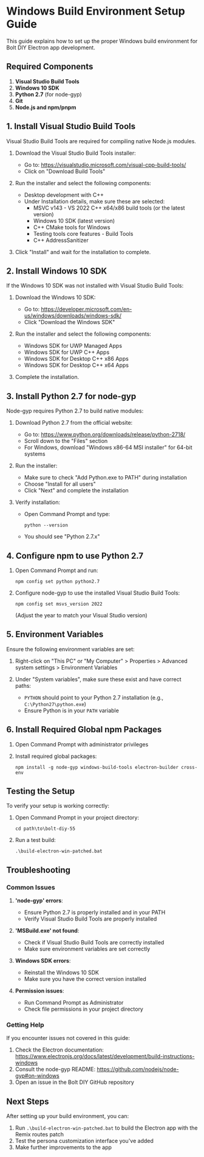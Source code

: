 # Windows Build Environment Setup Guide

This guide explains how to set up the proper Windows build environment for Bolt DIY Electron app development.

## Required Components

1. **Visual Studio Build Tools**
2. **Windows 10 SDK**
3. **Python 2.7** (for node-gyp)
4. **Git**
5. **Node.js and npm/pnpm**

## 1. Install Visual Studio Build Tools

Visual Studio Build Tools are required for compiling native Node.js modules.

1. Download the Visual Studio Build Tools installer:
   - Go to: https://visualstudio.microsoft.com/visual-cpp-build-tools/
   - Click on "Download Build Tools"

2. Run the installer and select the following components:
   - Desktop development with C++
   - Under Installation details, make sure these are selected:
     - MSVC v143 - VS 2022 C++ x64/x86 build tools (or the latest version)
     - Windows 10 SDK (latest version)
     - C++ CMake tools for Windows
     - Testing tools core features - Build Tools
     - C++ AddressSanitizer

3. Click "Install" and wait for the installation to complete.

## 2. Install Windows 10 SDK

If the Windows 10 SDK was not installed with Visual Studio Build Tools:

1. Download the Windows 10 SDK:
   - Go to: https://developer.microsoft.com/en-us/windows/downloads/windows-sdk/
   - Click "Download the Windows SDK"

2. Run the installer and select the following components:
   - Windows SDK for UWP Managed Apps
   - Windows SDK for UWP C++ Apps
   - Windows SDK for Desktop C++ x86 Apps
   - Windows SDK for Desktop C++ x64 Apps

3. Complete the installation.

## 3. Install Python 2.7 for node-gyp

Node-gyp requires Python 2.7 to build native modules:

1. Download Python 2.7 from the official website:
   - Go to: https://www.python.org/downloads/release/python-2718/
   - Scroll down to the "Files" section
   - For Windows, download "Windows x86-64 MSI installer" for 64-bit systems

2. Run the installer:
   - Make sure to check "Add Python.exe to PATH" during installation
   - Choose "Install for all users"
   - Click "Next" and complete the installation

3. Verify installation:
   - Open Command Prompt and type:
     ```
     python --version
     ```
   - You should see "Python 2.7.x"

## 4. Configure npm to use Python 2.7

1. Open Command Prompt and run:
   ```
   npm config set python python2.7
   ```

2. Configure node-gyp to use the installed Visual Studio Build Tools:
   ```
   npm config set msvs_version 2022
   ```
   (Adjust the year to match your Visual Studio version)

## 5. Environment Variables

Ensure the following environment variables are set:

1. Right-click on "This PC" or "My Computer" > Properties > Advanced system settings > Environment Variables

2. Under "System variables", make sure these exist and have correct paths:
   - `PYTHON` should point to your Python 2.7 installation (e.g., `C:\Python27\python.exe`)
   - Ensure Python is in your `PATH` variable

## 6. Install Required Global npm Packages

1. Open Command Prompt with administrator privileges

2. Install required global packages:
   ```
   npm install -g node-gyp windows-build-tools electron-builder cross-env
   ```

## Testing the Setup

To verify your setup is working correctly:

1. Open Command Prompt in your project directory:
   ```
   cd path\to\bolt-diy-55
   ```

2. Run a test build:
   ```
   .\build-electron-win-patched.bat
   ```

## Troubleshooting

### Common Issues

1. **'node-gyp' errors**:
   - Ensure Python 2.7 is properly installed and in your PATH
   - Verify Visual Studio Build Tools are properly installed

2. **'MSBuild.exe' not found**:
   - Check if Visual Studio Build Tools are correctly installed
   - Make sure environment variables are set correctly

3. **Windows SDK errors**:
   - Reinstall the Windows 10 SDK
   - Make sure you have the correct version installed

4. **Permission issues**:
   - Run Command Prompt as Administrator
   - Check file permissions in your project directory

### Getting Help

If you encounter issues not covered in this guide:

1. Check the Electron documentation: https://www.electronjs.org/docs/latest/development/build-instructions-windows
2. Consult the node-gyp README: https://github.com/nodejs/node-gyp#on-windows
3. Open an issue in the Bolt DIY GitHub repository

## Next Steps

After setting up your build environment, you can:

1. Run `.\build-electron-win-patched.bat` to build the Electron app with the Remix routes patch
2. Test the persona customization interface you've added
3. Make further improvements to the app 